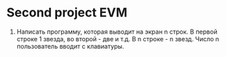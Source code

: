 # Second project EVM

1. Написать программу, которая выводит на экран n строк.
В первой строке 1 звезда, во второй - две и т.д. В n строке - n звезд.
Число n пользователь вводит с клавиатуры.


